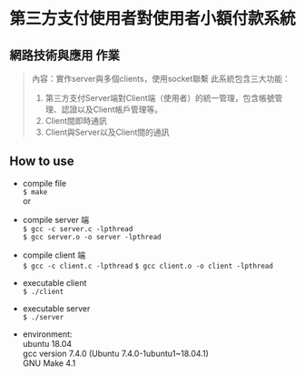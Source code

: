  
第三方支付使用者對使用者小額付款系統
======
網路技術與應用 作業
-----
> 內容：實作server與多個clients，使用socket聯繫
> 此系統包含三大功能：
> 1. 第三方支付Server端對Client端（使用者）的統一管理，包含帳號管理、認證以及Client帳戶管理等。
> 2. Client間即時通訊
> 3. Client與Server以及Client間的通訊


How to use
-----
* compile file  
`$ make`  
or  

* compile server 端   
`$ gcc -c server.c -lpthread`   
`$ gcc server.o -o server -lpthread`  
* compile client 端    
`$ gcc -c client.c -lpthread`
`$ gcc client.o -o client -lpthread`

* executable client  
`$ ./client`   

* executable server    
`$ ./server`   

  
* environment:  
ubuntu 18.04    
gcc version 7.4.0 (Ubuntu 7.4.0-1ubuntu1~18.04.1)   
GNU Make 4.1    
